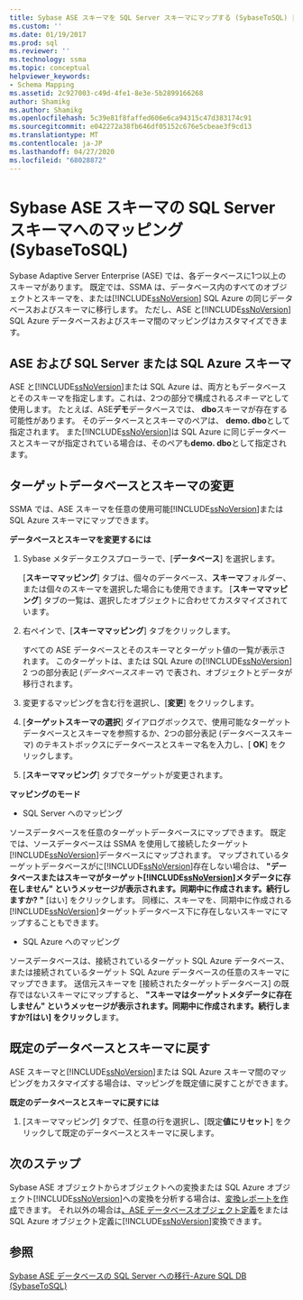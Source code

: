 ```yaml
---
title: Sybase ASE スキーマを SQL Server スキーマにマップする (SybaseToSQL) |Microsoft Docs
ms.custom: ''
ms.date: 01/19/2017
ms.prod: sql
ms.reviewer: ''
ms.technology: ssma
ms.topic: conceptual
helpviewer_keywords:
- Schema Mapping
ms.assetid: 2c927003-c49d-4fe1-8e3e-5b2899166268
author: Shamikg
ms.author: Shamikg
ms.openlocfilehash: 5c39e81f8faffed606e6ca94315c47d383174c91
ms.sourcegitcommit: e042272a38fb646df05152c676e5cbeae3f9cd13
ms.translationtype: MT
ms.contentlocale: ja-JP
ms.lasthandoff: 04/27/2020
ms.locfileid: "68028872"
---
```

# <a name="mapping-sybase-ase-schemas-to-sql-server-schemas-sybasetosql"></a>Sybase ASE スキーマの SQL Server スキーマへのマッピング (SybaseToSQL)
Sybase Adaptive Server Enterprise (ASE) では、各データベースに1つ以上のスキーマがあります。 既定では、SSMA は、データベース内のすべてのオブジェクトとスキーマを、または[!INCLUDE[ssNoVersion](../../includes/ssnoversion-md.md)] SQL Azure の同じデータベースおよびスキーマに移行します。 ただし、ASE と[!INCLUDE[ssNoVersion](../../includes/ssnoversion-md.md)] SQL Azure データベースおよびスキーマ間のマッピングはカスタマイズできます。  
  
## <a name="ase-and-sql-server-or-sql-azure-schemas"></a>ASE および SQL Server または SQL Azure スキーマ  
ASE と[!INCLUDE[ssNoVersion](../../includes/ssnoversion-md.md)]または SQL Azure は、両方ともデータベースとそのスキーマを指定します。これは、2つの部分で構成される*スキーマ*として使用します。 たとえば、ASE**デモ**データベースでは、 **dbo**スキーマが存在する可能性があります。 そのデータベースとスキーマのペアは、 **demo. dbo**として指定されます。 また[!INCLUDE[ssNoVersion](../../includes/ssnoversion-md.md)]は SQL Azure に同じデータベースとスキーマが指定されている場合は、そのペアも**demo. dbo**として指定されます。  
  
## <a name="modifying-the-target-database-and-schema"></a>ターゲットデータベースとスキーマの変更  
SSMA では、ASE スキーマを任意の使用可能[!INCLUDE[ssNoVersion](../../includes/ssnoversion-md.md)]または SQL Azure スキーマにマップできます。  
  
**データベースとスキーマを変更するには**  
  
1.  Sybase メタデータエクスプローラーで、[**データベース**] を選択します。  
  
    [**スキーママッピング**] タブは、個々のデータベース、**スキーマ**フォルダー、または個々のスキーマを選択した場合にも使用できます。 [**スキーママッピング**] タブの一覧は、選択したオブジェクトに合わせてカスタマイズされています。  
  
2.  右ペインで、[**スキーママッピング**] タブをクリックします。  
  
    すべての ASE データベースとそのスキーマとターゲット値の一覧が表示されます。 このターゲットは、または SQL Azure の[!INCLUDE[ssNoVersion](../../includes/ssnoversion-md.md)] 2 つの部分表記 (*データベーススキーマ*) で表され、オブジェクトとデータが移行されます。  
  
3.  変更するマッピングを含む行を選択し、[**変更**] をクリックします。  
  
4.  [**ターゲットスキーマの選択**] ダイアログボックスで、使用可能なターゲットデータベースとスキーマを参照するか、2つの部分表記 (データベーススキーマ) のテキストボックスにデータベースとスキーマ名を入力し、[ **OK**] をクリックします。  
  
5.  [**スキーママッピング**] タブでターゲットが変更されます。  
  
**マッピングのモード**  
  
-   SQL Server へのマッピング  
  
ソースデータベースを任意のターゲットデータベースにマップできます。 既定では、ソースデータベースは SSMA を使用して接続したターゲット[!INCLUDE[ssNoVersion](../../includes/ssnoversion-md.md)]データベースにマップされます。 マップされているターゲットデータベースがに[!INCLUDE[ssNoVersion](../../includes/ssnoversion-md.md)]存在しない場合は、 **"データベースまたはスキーマがターゲット[!INCLUDE[ssNoVersion](../../includes/ssnoversion-md.md)]メタデータに存在しません" というメッセージが表示されます。同期中に作成されます。続行しますか? "** [はい] をクリックします。 同様に、スキーマを、同期中に作成される[!INCLUDE[ssNoVersion](../../includes/ssnoversion-md.md)]ターゲットデータベース下に存在しないスキーマにマップすることもできます。  
  
-   SQL Azure へのマッピング  
  
ソースデータベースは、接続されているターゲット SQL Azure データベース、または接続されているターゲット SQL Azure データベースの任意のスキーマにマップできます。 送信元スキーマを [接続されたターゲットデータベース] の既存ではないスキーマにマップすると、 **"スキーマはターゲットメタデータに存在しません" というメッセージが表示されます。同期中に作成されます。続行しますか?[はい] をクリックし**ます。  
  
## <a name="reverting-to-the-default-database-and-schema"></a>既定のデータベースとスキーマに戻す  
ASE スキーマと[!INCLUDE[ssNoVersion](../../includes/ssnoversion-md.md)]または SQL Azure スキーマ間のマッピングをカスタマイズする場合は、マッピングを既定値に戻すことができます。  
  
**既定のデータベースとスキーマに戻すには**  
  
1.  [スキーママッピング] タブで、任意の行を選択し、[既定**値にリセット**] をクリックして既定のデータベースとスキーマに戻します。  
  
## <a name="next-steps"></a>次のステップ  
Sybase ASE オブジェクトからオブジェクトへの変換または SQL Azure オブジェクト[!INCLUDE[ssNoVersion](../../includes/ssnoversion-md.md)]への変換を分析する場合は、[変換レポートを作成](assessing-sybase-ase-database-objects-for-conversion-sybasetosql.md)できます。 それ以外の場合は[、ASE データベースオブジェクト定義](converting-sybase-ase-database-objects-sybasetosql.md)をまたは SQL Azure オブジェクト定義に[!INCLUDE[ssNoVersion](../../includes/ssnoversion-md.md)]変換できます。  
  
## <a name="see-also"></a>参照  
[Sybase ASE データベースの SQL Server への移行-Azure SQL DB &#40;SybaseToSQL&#41;](../../ssma/sybase/migrating-sybase-ase-databases-to-sql-server-azure-sql-db-sybasetosql.md)  
  
